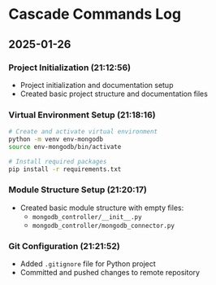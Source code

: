 # Cascade Commands Log

## 2025-01-26
### Project Initialization (21:12:56)
- Project initialization and documentation setup
- Created basic project structure and documentation files

### Virtual Environment Setup (21:18:16)
```bash
# Create and activate virtual environment
python -m venv env-mongodb
source env-mongodb/bin/activate

# Install required packages
pip install -r requirements.txt
```

### Module Structure Setup (21:20:17)
- Created basic module structure with empty files:
  - `mongodb_controller/__init__.py`
  - `mongodb_controller/mongodb_connector.py`

### Git Configuration (21:21:52)
- Added `.gitignore` file for Python project
- Committed and pushed changes to remote repository
